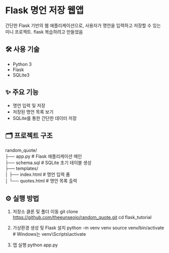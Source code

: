 # Flask 명언 저장 웹앱

간단한 Flask 기반의 웹 애플리케이션으로, 사용자가 명언을 입력하고 저장할 수 있는 미니 프로젝트.
flask 복습하려고 만들었음

## 🛠 사용 기술

- Python 3
- Flask
- SQLite3

## ✨ 주요 기능

- 명언 입력 및 저장
- 저장된 명언 목록 보기
- SQLite를 통한 간단한 데이터 저장 

## 🗂 프로젝트 구조

random_quote/<br>
├── app.py # Flask 애플리케이션 메인 <br>
├── schema.sql # SQLite 초기 테이블 생성 <br>
├── templates/<br>
│ ├── index.html # 명언 입력 폼 <br>
│ └── quotes.html # 명언 목록 출력 <br>

## ⚙️ 실행 방법

1. 저장소 클론 및 폴더 이동
   git clone https://github.com/theeunseojo/random_quote.git
   cd flask_tutorial
   
3. 가상환경 생성 및 Flask 설치
   python -m venv venv
   source venv/bin/activate  # Windows는 venv\Scripts\activate

4. 앱 실행
   python app.py
